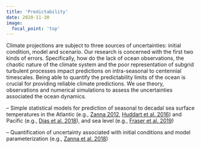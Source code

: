```yaml
---
title: 'Predictability'
date: 2020-11-30
image:
  focal_point: 'top'
---
```


Climate projections are subject to three sources of uncertainties: initial condition, model and scenario. Our research is concerned with the first two kinds of errors. Specifically, how do the lack of ocean observations, the chaotic nature of the climate system and the poor representation of subgrid turbulent processes impact predictions on intra-seasonal to centennial timescales. Being able to quantify the predictability limits of the ocean is crucial for providing reliable climate predictions. We use theory, observations and numerical simulations to assess the uncertainties associated the ocean dynamics.

– Simple statistical models for prediction of seasonal to decadal sea surface temperatures in the Atlantic (e.g., [Zanna 2012](/publication/zanna-2012/), [Huddart et al. 2016](/publication/huddart-et-al-2016/)) and Pacific (e.g., [Dias et al. 2018](/publication/dias-et-al-2018/)), and sea level (e.g., [Fraser et al. 2019](/publication/fraser-et-al-2019/))

– Quantification of uncertainty associated with initial conditions and model parameterization (e.g., [Zanna et al. 2018](/publication/zanna-et-al-2018/))
